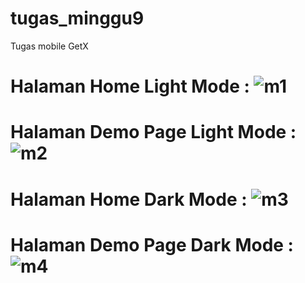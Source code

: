 # tugas_minggu9
Tugas mobile GetX

# Halaman Home Light Mode : ![m1](https://user-images.githubusercontent.com/74763171/164574350-1443f310-3a4f-432c-8989-f977bf220490.PNG)
# Halaman Demo Page Light Mode : ![m2](https://user-images.githubusercontent.com/74763171/164574622-ed24cff7-8894-4394-9f69-d3e8d0f43247.PNG)
# Halaman Home Dark Mode : ![m3](https://user-images.githubusercontent.com/74763171/164574848-b75d50e0-beeb-4523-86e0-b4e06d0bfae3.PNG)
# Halaman Demo Page Dark Mode : ![m4](https://user-images.githubusercontent.com/74763171/164575034-f9e27070-b1e4-4f4c-aa71-57631b79721a.PNG)


